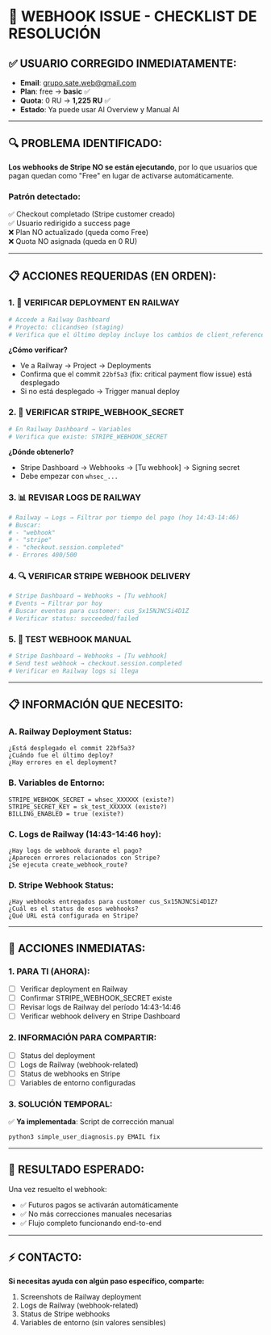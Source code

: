 # 🚨 WEBHOOK ISSUE - CHECKLIST DE RESOLUCIÓN

## **✅ USUARIO CORREGIDO INMEDIATAMENTE:**
- **Email**: grupo.sate.web@gmail.com
- **Plan**: free → **basic** ✅
- **Quota**: 0 RU → **1,225 RU** ✅
- **Estado**: Ya puede usar AI Overview y Manual AI

---

## **🔍 PROBLEMA IDENTIFICADO:**
**Los webhooks de Stripe NO se están ejecutando**, por lo que usuarios que pagan quedan como "Free" en lugar de activarse automáticamente.

### **Patrón detectado:**
✅ Checkout completado (Stripe customer creado)  
✅ Usuario redirigido a success page  
❌ Plan NO actualizado (queda como Free)  
❌ Quota NO asignada (queda en 0 RU)  

---

## **📋 ACCIONES REQUERIDAS (EN ORDEN):**

### **1. 🚀 VERIFICAR DEPLOYMENT EN RAILWAY**
```bash
# Accede a Railway Dashboard
# Proyecto: clicandseo (staging)
# Verifica que el último deploy incluye los cambios de client_reference_id
```

**¿Cómo verificar?**
- Ve a Railway → Project → Deployments
- Confirma que el commit `22bf5a3` (fix: critical payment flow issue) está desplegado
- Si no está desplegado → Trigger manual deploy

### **2. 🔑 VERIFICAR STRIPE_WEBHOOK_SECRET**
```bash
# En Railway Dashboard → Variables
# Verifica que existe: STRIPE_WEBHOOK_SECRET
```

**¿Dónde obtenerlo?**
- Stripe Dashboard → Webhooks → [Tu webhook] → Signing secret
- Debe empezar con `whsec_...`

### **3. 📊 REVISAR LOGS DE RAILWAY**
```bash
# Railway → Logs → Filtrar por tiempo del pago (hoy 14:43-14:46)
# Buscar:
# - "webhook" 
# - "stripe"
# - "checkout.session.completed"
# - Errores 400/500
```

### **4. 🔍 VERIFICAR STRIPE WEBHOOK DELIVERY**
```bash
# Stripe Dashboard → Webhooks → [Tu webhook]
# Events → Filtrar por hoy
# Buscar eventos para customer: cus_Sx15NJNCSi4D1Z
# Verificar status: succeeded/failed
```

### **5. 🧪 TEST WEBHOOK MANUAL**
```bash
# Stripe Dashboard → Webhooks → [Tu webhook] 
# Send test webhook → checkout.session.completed
# Verificar en Railway logs si llega
```

---

## **📋 INFORMACIÓN QUE NECESITO:**

### **A. Railway Deployment Status:**
```
¿Está desplegado el commit 22bf5a3?
¿Cuándo fue el último deploy?
¿Hay errores en el deployment?
```

### **B. Variables de Entorno:**
```
STRIPE_WEBHOOK_SECRET = whsec_XXXXXX (existe?)
STRIPE_SECRET_KEY = sk_test_XXXXXX (existe?)
BILLING_ENABLED = true (existe?)
```

### **C. Logs de Railway (14:43-14:46 hoy):**
```
¿Hay logs de webhook durante el pago?
¿Aparecen errores relacionados con Stripe?
¿Se ejecuta create_webhook_route?
```

### **D. Stripe Webhook Status:**
```
¿Hay webhooks entregados para customer cus_Sx15NJNCSi4D1Z?
¿Cuál es el status de esos webhooks?
¿Qué URL está configurada en Stripe?
```

---

## **🎯 ACCIONES INMEDIATAS:**

### **1. PARA TI (AHORA):**
- [ ] Verificar deployment en Railway
- [ ] Confirmar STRIPE_WEBHOOK_SECRET existe
- [ ] Revisar logs de Railway del período 14:43-14:46
- [ ] Verificar webhook delivery en Stripe Dashboard

### **2. INFORMACIÓN PARA COMPARTIR:**
- [ ] Status del deployment
- [ ] Logs de Railway (webhook-related)
- [ ] Status de webhooks en Stripe
- [ ] Variables de entorno configuradas

### **3. SOLUCIÓN TEMPORAL:**
✅ **Ya implementada**: Script de corrección manual  
```bash
python3 simple_user_diagnosis.py EMAIL fix
```

---

## **🚀 RESULTADO ESPERADO:**

Una vez resuelto el webhook:
- ✅ Futuros pagos se activarán automáticamente
- ✅ No más correcciones manuales necesarias
- ✅ Flujo completo funcionando end-to-end

---

## **⚡ CONTACTO:**
**Si necesitas ayuda con algún paso específico, comparte:**
1. Screenshots de Railway deployment
2. Logs de Railway (webhook-related)
3. Status de Stripe webhooks
4. Variables de entorno (sin valores sensibles)
